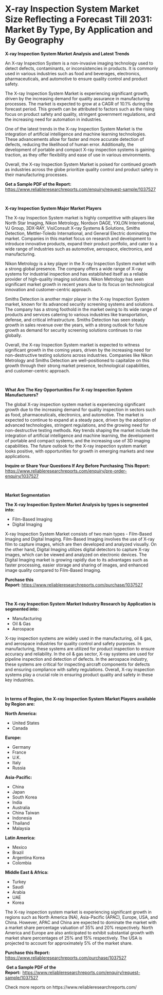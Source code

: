<p><h1>X-ray Inspection System Market Size Reflecting a Forecast Till 2031: Market By Type, By Application and By Geography</h1></p><p><strong>X-ray Inspection System Market Analysis and Latest Trends</strong></p>
<p><p>An X-ray Inspection System is a non-invasive imaging technology used to detect defects, contaminants, or inconsistencies in products. It is commonly used in various industries such as food and beverages, electronics, pharmaceuticals, and automotive to ensure quality control and product safety.</p><p>The X-ray Inspection System Market is experiencing significant growth, driven by the increasing demand for quality assurance in manufacturing processes. The market is expected to grow at a CAGR of 10.1% during the forecast period. This growth can be attributed to factors such as the rising focus on product safety and quality, stringent government regulations, and the increasing need for automation in industries.</p><p>One of the latest trends in the X-ray Inspection System Market is the integration of artificial intelligence and machine learning technologies. These advancements allow for faster and more accurate detection of defects, reducing the likelihood of human error. Additionally, the development of portable and compact X-ray inspection systems is gaining traction, as they offer flexibility and ease of use in various environments.</p><p>Overall, the X-ray Inspection System Market is poised for continued growth as industries across the globe prioritize quality control and product safety in their manufacturing processes.</p></p>
<p><strong>Get a Sample PDF of the Report:&nbsp;</strong> <a href="https://www.reliableresearchreports.com/enquiry/request-sample/1037527">https://www.reliableresearchreports.com/enquiry/request-sample/1037527</a></p>
<p>&nbsp;</p>
<p><strong>X-ray Inspection System Major Market Players</strong></p>
<p><p>The X-ray Inspection System market is highly competitive with players like North Star Imaging, Nikon Metrology, Nordson DAGE, YXLON International, VJ Group, 3DX-RAY, VisiConsult X-ray Systems & Solutions, Smiths Detection, Mettler-Toledo International, and General Electric dominating the market. Companies in this market focus on research and development to introduce innovative products, expand their product portfolio, and cater to a wide range of industries such as automotive, aerospace, electronics, and manufacturing.</p><p>Nikon Metrology is a key player in the X-ray Inspection System market with a strong global presence. The company offers a wide range of X-ray systems for industrial inspection and has established itself as a reliable provider of high-quality imaging solutions. Nikon Metrology has seen significant market growth in recent years due to its focus on technological innovation and customer-centric approach.</p><p>Smiths Detection is another major player in the X-ray Inspection System market, known for its advanced security screening systems and solutions. The company has a strong foothold in the market owing to its wide range of products and services catering to various industries like transportation, defense, and critical infrastructure. Smiths Detection has seen steady growth in sales revenue over the years, with a strong outlook for future growth as demand for security screening solutions continues to rise globally.</p><p>Overall, the X-ray Inspection System market is expected to witness significant growth in the coming years, driven by the increasing need for non-destructive testing solutions across industries. Companies like Nikon Metrology and Smiths Detection are well-positioned to capitalize on this growth through their strong market presence, technological capabilities, and customer-centric approach.</p></p>
<p>&nbsp;</p>
<p><strong>What Are The Key Opportunities For X-ray Inspection System Manufacturers?</strong></p>
<p><p>The global X-ray inspection system market is experiencing significant growth due to the increasing demand for quality inspection in sectors such as food, pharmaceuticals, electronics, and automotive. The market is expected to continue to expand at a steady pace, driven by the adoption of advanced technologies, stringent regulations, and the growing need for non-destructive testing methods. Key trends shaping the market include the integration of artificial intelligence and machine learning, the development of portable and compact systems, and the increasing use of 3D imaging capabilities. The future outlook for the X-ray inspection system market looks positive, with opportunities for growth in emerging markets and new applications.</p></p>
<p><strong>Inquire or Share Your Questions If Any Before Purchasing This Report:</strong> <a href="https://www.reliableresearchreports.com/enquiry/pre-order-enquiry/1037527">https://www.reliableresearchreports.com/enquiry/pre-order-enquiry/1037527</a></p>
<p>&nbsp;</p>
<p><strong>Market Segmentation</strong></p>
<p><strong>The X-ray Inspection System Market Analysis by types is segmented into:</strong></p>
<p><ul><li>Film-Based Imaging</li><li>Digital Imaging</li></ul></p>
<p><p>X-ray Inspection System Market consists of two main types - Film-Based Imaging and Digital Imaging. Film-Based Imaging involves the use of X-ray film to capture images, which are then developed and analyzed visually. On the other hand, Digital Imaging utilizes digital detectors to capture X-ray images, which can be viewed and analyzed on electronic devices. The Digital Imaging market is growing rapidly due to its advantages such as faster processing, easier storage and sharing of images, and enhanced image quality compared to Film-Based Imaging.</p></p>
<p><strong>Purchase this Report:&nbsp;</strong><a href="https://www.reliableresearchreports.com/purchase/1037527">https://www.reliableresearchreports.com/purchase/1037527</a></p>
<p>&nbsp;</p>
<p><strong>The X-ray Inspection System Market Industry Research by Application is segmented into:</strong></p>
<p><ul><li>Manufacturing</li><li>Oil & Gas</li><li>Aerospace</li></ul></p>
<p><p>X-ray inspection systems are widely used in the manufacturing, oil & gas, and aerospace industries for quality control and safety purposes. In manufacturing, these systems are utilized for product inspection to ensure accuracy and reliability. In the oil & gas sector, X-ray systems are used for pipeline inspection and detection of defects. In the aerospace industry, these systems are critical for inspecting aircraft components for defects and ensuring compliance with safety regulations. Overall, X-ray inspection systems play a crucial role in ensuring product quality and safety in these key industries.</p></p>
<p>&nbsp;</p>
<p><strong>In terms of Region, the X-ray Inspection System Market Players available by Region are:</strong></p>
<p>
    <p> <strong> North America: </strong>
        <ul>
            <li>United States</li>
            <li>Canada</li>
        </ul>
        </p> 
    <p> <strong> Europe: </strong>
        <ul>
            <li>Germany</li>
            <li>France</li>
            <li>U.K.</li>
            <li>Italy</li>
            <li>Russia</li>
        </ul>
        </p> 
    <p> <strong> Asia-Pacific: </strong>
        <ul>
            <li>China</li>
            <li>Japan</li>
            <li>South Korea</li>
            <li>India</li>
            <li>Australia</li>
            <li>China Taiwan</li>
            <li>Indonesia</li>
            <li>Thailand</li>
            <li>Malaysia</li>
        </ul>
        </p> 
    <p> <strong> Latin America: </strong>
        <ul>
            <li>Mexico</li>
            <li>Brazil</li>
            <li>Argentina Korea</li>
            <li>Colombia</li>
        </ul>
        </p> 
    <p> <strong> Middle East & Africa: </strong>
        <ul>
            <li>Turkey</li>
            <li>Saudi</li>
            <li>Arabia</li>
            <li>UAE</li>
            <li>Korea</li>
        </ul>
    </p>
    </p>
<p><p>The X-ray inspection system market is experiencing significant growth in regions such as North America (NA), Asia-Pacific (APAC), Europe, USA, and China. However, APAC and China are expected to dominate the market with a market share percentage valuation of 35% and 20% respectively. North America and Europe are also anticipated to exhibit substantial growth with market share percentages of 25% and 15% respectively. The USA is projected to account for approximately 5% of the market share.</p></p>
<p><strong>Purchase this Report: </strong><a href="https://www.reliableresearchreports.com/purchase/1037527">https://www.reliableresearchreports.com/purchase/1037527</a></p>
<p>&nbsp;<strong>Get a Sample PDF of the Report:&nbsp;&nbsp;</strong><a href="https://www.reliableresearchreports.com/enquiry/request-sample/1037527">https://www.reliableresearchreports.com/enquiry/request-sample/1037527</a></p>
<p><strong></strong></p>
<p>Check more reports on https://www.reliableresearchreports.com/</p>